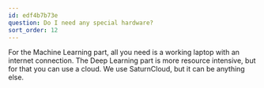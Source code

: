 ```yaml
---
id: edf4b7b73e
question: Do I need any special hardware?
sort_order: 12
---
```


For the Machine Learning part, all you need is a working laptop with an internet connection. The Deep Learning part is more resource intensive, but for that you can use a cloud. We use SaturnCloud, but it can be anything else.